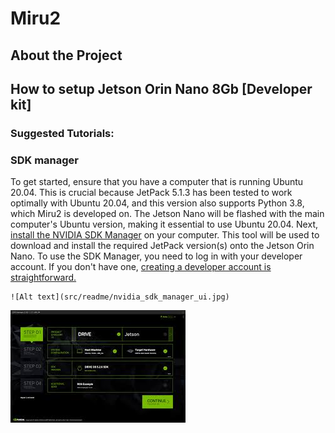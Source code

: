 # Miru2

## About the Project

## How to setup Jetson Orin Nano 8Gb [Developer kit]

### Suggested Tutorials:


### SDK manager

To get started, ensure that you have a computer that is running Ubuntu 20.04. This is crucial because JetPack 5.1.3 has been tested to work optimally with Ubuntu 20.04, and this version also supports Python 3.8, which Miru2 is developed on. The Jetson Nano will be flashed with the main computer's Ubuntu version, making it essential to use Ubuntu 20.04. Next, [install the NVIDIA SDK Manager](https://developer.nvidia.com/sdk-manager) on your computer. This tool will be used to download and install the required JetPack version(s) onto the Jetson Orin Nano. To use the SDK Manager, you need to log in with your developer account. If you don't have one, [creating a developer account is straightforward.](https://developer.nvidia.com/login)

```
![Alt text](src/readme/nvidia_sdk_manager_ui.jpg)
```

![How SDK manager looks](src/readme/nvidia_sdk_manager_ui.jpg)
